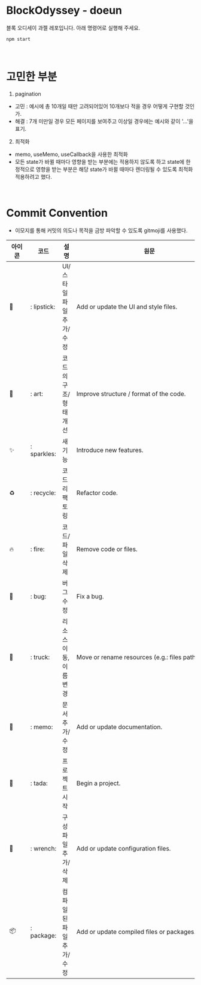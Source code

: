 # BlockOdyssey - doeun

블록 오디세이 과젤 레포입니다.
아래 명령어로 실행해 주세요.

```bash
npm start
```

<br>

# 고민한 부분

1. pagination

- 고민 : 예시에 총 10개일 때만 고려되어있어 10개보다 적을 경우 어떻게 구현할 것인가.
- 해결 : 7개 미만일 경우 모든 페이지를 보여주고 이상일 경우에는 예시와 같이 '...'을 표기.

2. 최적화

- memo, useMemo, useCallback을 사용한 최적화
- 모든 state가 바뀔 때마다 영향을 받는 부분에는 적용하지 않도록 하고 state에 한정적으로 영향을 받는 부분은 해당 state가 바뀔 때마다 렌더링될 수 있도록 최적화 적용하려고 했다.

<br>

# Commit Convention

- 이모지를 통해 커밋의 의도나 목적을 금방 파악할 수 있도록 gitmoji를 사용했다.

| 아이콘                                       | 코드       | 설명                     | 원문                                                 |
| -------------------------------------------- | ---------- | ------------------------ | ---------------------------------------------------- |
| 💄&nbsp;&nbsp;&nbsp;&nbsp;&nbsp;&nbsp;&nbsp; | : lipstick: | UI/스타일 파일 추가/수정 | Add or update the UI and style files.                |
| 🎨                                           | : art:      | 코드의 구조/형태 개선    | Improve structure / format of the code.              |
| ✨                                           | : sparkles: | 새 기능                  | Introduce new features.                              |
| ♻️                                           | : recycle:  | 코드 리팩토링            | Refactor code.                                       |
| 🔥                                           | : fire:     | 코드/파일 삭제           | Remove code or files.                                |
| 🐛                                           | : bug:      | 버그 수정                | Fix a bug.                                           |
| 🚚                                           | : truck:    | 리소스 이동, 이름 변경   | Move or rename resources (e.g.: files paths routes). |
| 📝                                           | : memo:     | 문서 추가/수정           | Add or update documentation.                         |
| 🎉                                           | : tada:     | 프로젝트 시작            | Begin a project.                                     |
| 🔧                                           | : wrench:   | 구성 파일 추가/삭제      | Add or update configuration files.                   |
| 📦                                           | : package:  | 컴파일된 파일 추가/수정  | Add or update compiled files or packages.            |
